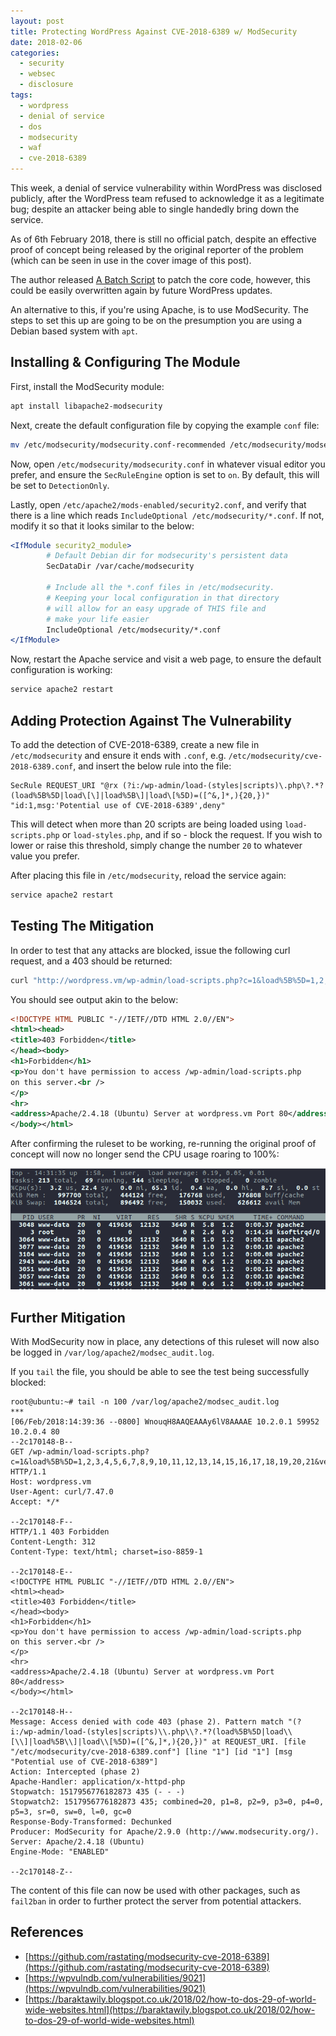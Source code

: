 ```yaml
---
layout: post
title: Protecting WordPress Against CVE-2018-6389 w/ ModSecurity
date: 2018-02-06
categories:
  - security
  - websec
  - disclosure
tags:
  - wordpress
  - denial of service
  - dos
  - modsecurity
  - waf
  - cve-2018-6389
---
```

This week, a denial of service vulnerability within WordPress was disclosed publicly, after the WordPress team refused to acknowledge it as a legitimate bug; despite an attacker being able to single handedly bring down the service.

As of 6th February 2018, there is still no official patch, despite an effective proof of concept being released by the original reporter of the problem (which can be seen in use in the cover image of this post).

The author released [A Batch Script](https://github.com/Quitten/WordPress/blob/master/wp-dos-patch.sh) to patch the core code, however, this could be easily overwritten again by future WordPress updates.

An alternative to this, if you're using Apache, is to use ModSecurity. The steps to set this up are going to be on the presumption you are using a Debian based system with `apt`.

Installing & Configuring The Module
-----------------------------------
First, install the ModSecurity module:

```bash
apt install libapache2-modsecurity
```

Next, create the default configuration file by copying the example `conf` file:

```bash
mv /etc/modsecurity/modsecurity.conf-recommended /etc/modsecurity/modsecurity.conf
```

Now, open `/etc/modsecurity/modsecurity.conf` in whatever visual editor you prefer, and ensure the `SecRuleEngine` option is set to `on`. By default, this will be set to `DetectionOnly`.

Lastly, open `/etc/apache2/mods-enabled/security2.conf`, and verify that there is a line which reads `IncludeOptional /etc/modsecurity/*.conf`. If not, modify it so that it looks similar to the below:

```apache
<IfModule security2_module>
        # Default Debian dir for modsecurity's persistent data
        SecDataDir /var/cache/modsecurity

        # Include all the *.conf files in /etc/modsecurity.
        # Keeping your local configuration in that directory
        # will allow for an easy upgrade of THIS file and
        # make your life easier
        IncludeOptional /etc/modsecurity/*.conf
</IfModule>
```

Now, restart the Apache service and visit a web page, to ensure the default configuration is working:

```bash
service apache2 restart
```

Adding Protection Against The Vulnerability
-------------------------------------------
To add the detection of CVE-2018-6389, create a new file in `/etc/modsecurity` and ensure it ends with `.conf`, e.g. `/etc/modsecurity/cve-2018-6389.conf`, and insert the below rule into the file:

```
SecRule REQUEST_URI "@rx (?i:/wp-admin/load-(styles|scripts)\.php\?.*?(load%5B%5D|load\[\]|load%5B\]|load\[%5D)=([^&,]*,){20,})" "id:1,msg:'Potential use of CVE-2018-6389',deny"
```

This will detect when more than 20 scripts are being loaded using `load-scripts.php` or `load-styles.php`, and if so - block the request. If you wish to lower or raise this threshold, simply change the number `20` to whatever value you prefer.

After placing this file in `/etc/modsecurity`, reload the service again:

```bash
service apache2 restart
```

Testing The Mitigation
----------------------
In order to test that any attacks are blocked, issue the following curl request, and a 403 should be returned:

```bash
curl "http://wordpress.vm/wp-admin/load-scripts.php?c=1&load%5B%5D=1,2,3,4,5,6,7,8,9,10,11,12,13,14,15,16,17,18,19,20,21&ver=4.9"
```

You should see output akin to the below:

```xml
<!DOCTYPE HTML PUBLIC "-//IETF//DTD HTML 2.0//EN">
<html><head>
<title>403 Forbidden</title>
</head><body>
<h1>Forbidden</h1>
<p>You don't have permission to access /wp-admin/load-scripts.php
on this server.<br />
</p>
<hr>
<address>Apache/2.4.18 (Ubuntu) Server at wordpress.vm Port 80</address>
</body></html>
```

After confirming the ruleset to be working, re-running the original proof of concept will now no longer send the CPU usage roaring to 100%:

![](/assets/images/protecting-wordpress-against-cve-2018-6389/poc-with-fix.png)

Further Mitigation
------------------
With ModSecurity now in place, any detections of this ruleset will now also be logged in `/var/log/apache2/modsec_audit.log`.

If you `tail` the file, you should be able to see the test being successfully blocked:

```shell_session
root@ubuntu:~# tail -n 100 /var/log/apache2/modsec_audit.log
***
[06/Feb/2018:14:39:36 --0800] WnouqH8AAQEAAAy6lV8AAAAE 10.2.0.1 59952 10.2.0.4 80
--2c170148-B--
GET /wp-admin/load-scripts.php?c=1&load%5B%5D=1,2,3,4,5,6,7,8,9,10,11,12,13,14,15,16,17,18,19,20,21&ver=4.9 HTTP/1.1
Host: wordpress.vm
User-Agent: curl/7.47.0
Accept: */*

--2c170148-F--
HTTP/1.1 403 Forbidden
Content-Length: 312
Content-Type: text/html; charset=iso-8859-1

--2c170148-E--
<!DOCTYPE HTML PUBLIC "-//IETF//DTD HTML 2.0//EN">
<html><head>
<title>403 Forbidden</title>
</head><body>
<h1>Forbidden</h1>
<p>You don't have permission to access /wp-admin/load-scripts.php
on this server.<br />
</p>
<hr>
<address>Apache/2.4.18 (Ubuntu) Server at wordpress.vm Port 80</address>
</body></html>

--2c170148-H--
Message: Access denied with code 403 (phase 2). Pattern match "(?i:/wp-admin/load-(styles|scripts)\\.php\\?.*?(load%5B%5D|load\\[\\]|load%5B\\]|load\\[%5D)=([^&,]*,){20,})" at REQUEST_URI. [file "/etc/modsecurity/cve-2018-6389.conf"] [line "1"] [id "1"] [msg "Potential use of CVE-2018-6389"]
Action: Intercepted (phase 2)
Apache-Handler: application/x-httpd-php
Stopwatch: 1517956776182873 435 (- - -)
Stopwatch2: 1517956776182873 435; combined=20, p1=8, p2=9, p3=0, p4=0, p5=3, sr=0, sw=0, l=0, gc=0
Response-Body-Transformed: Dechunked
Producer: ModSecurity for Apache/2.9.0 (http://www.modsecurity.org/).
Server: Apache/2.4.18 (Ubuntu)
Engine-Mode: "ENABLED"

--2c170148-Z--
```

The content of this file can now be used with other packages, such as `fail2ban` in order to further protect the server from potential attackers.

References
----------
* [https://github.com/rastating/modsecurity-cve-2018-6389](https://github.com/rastating/modsecurity-cve-2018-6389)
* [https://wpvulndb.com/vulnerabilities/9021](https://wpvulndb.com/vulnerabilities/9021)
* [https://baraktawily.blogspot.co.uk/2018/02/how-to-dos-29-of-world-wide-websites.html](https://baraktawily.blogspot.co.uk/2018/02/how-to-dos-29-of-world-wide-websites.html)
